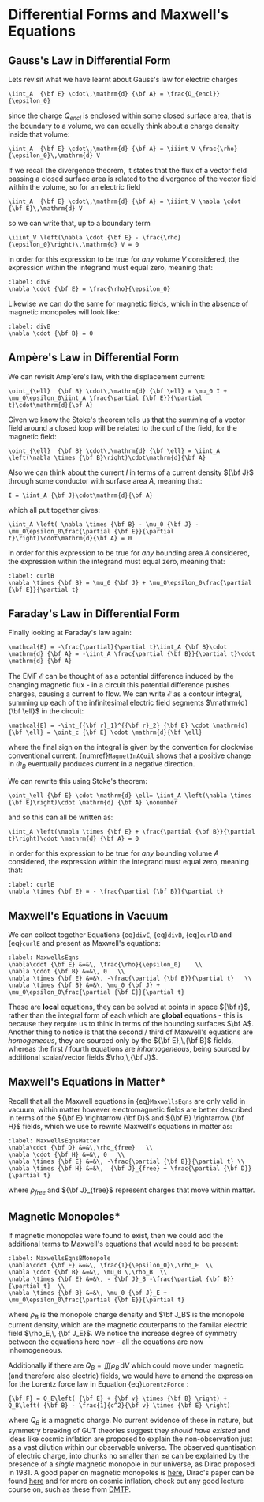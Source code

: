 # Differential Forms and Maxwell's Equations

## Gauss's Law in Differential Form
Lets revisit what we have learnt about Gauss's law for electric charges
```{math}
\iint_A  {\bf E} \cdot\,\mathrm{d} {\bf A} = \frac{Q_{encl}}{\epsilon_0}
```
since the charge $Q_{encl}$ is enclosed within some closed surface area, that is the boundary to a volume, we can equally think about a charge density inside that 
volume:
```{math}
\iint_A  {\bf E} \cdot\,\mathrm{d} {\bf A} = \iiint_V \frac{\rho}{\epsilon_0}\,\mathrm{d} V
```
If we recall the divergence theorem, it states that the flux of a vector field passing a closed surface area is related to the divergence of the vector field 
within the volume, so for an electric field
```{math}
\iint_A  {\bf E} \cdot\,\mathrm{d} {\bf A} = \iiint_V \nabla \cdot {\bf E}\,\mathrm{d} V
```
so we can write that, up to a boundary term
```{math}
\iiint_V \left(\nabla \cdot {\bf E} - \frac{\rho}{\epsilon_0}\right)\,\mathrm{d} V = 0
```
in order for this expression to be true for <em> any </em>  volume $V$ considered, the expression within the integrand must equal zero, meaning that:
```{math}
:label: divE
\nabla \cdot {\bf E} = \frac{\rho}{\epsilon_0} 
```
Likewise we can do the same for magnetic fields, which in the absence of magnetic monopoles will look like:
```{math}
:label: divB
\nabla \cdot {\bf B} = 0 
```


## Ampère's Law in Differential Form
We can revisit Amp\`ere's law, with the displacement current:
```{math}
\oint_{\ell}  {\bf B} \cdot\,\mathrm{d} {\bf \ell} = \mu_0 I + \mu_0\epsilon_0\iint_A \frac{\partial {\bf E}}{\partial t}\cdot\mathrm{d}{\bf A}
```
Given we know the Stoke's theorem tells us that the summing of a vector field around a closed loop will be related to the curl of the field, for the magnetic field:
```{math}
\oint_{\ell}  {\bf B} \cdot\,\mathrm{d} {\bf \ell} = \iint_A \left(\nabla \times {\bf B}\right)\cdot\mathrm{d}{\bf A}
```
Also we can think about the current $I$ in terms of a current density ${\bf J}$ through some conductor with surface area $A$, meaning that:
```{math}
I = \iint_A {\bf J}\cdot\mathrm{d}{\bf A}
```
which all put together gives:
```{math}
\iint_A \left( \nabla \times {\bf B} - \mu_0 {\bf J} - \mu_0\epsilon_0\frac{\partial {\bf E}}{\partial t}\right)\cdot\mathrm{d}{\bf A} = 0
```
in order for this expression to be true for <em> any </em> bounding area $A$ considered, the expression within the integrand must equal zero, meaning that:
```{math}
:label: curlB
\nabla \times {\bf B} = \mu_0 {\bf J} + \mu_0\epsilon_0\frac{\partial {\bf E}}{\partial t}
```


## Faraday's Law in Differential Form
Finally looking at Faraday's law again:
```{math}
\mathcal{E} = -\frac{\partial}{\partial t}\iint_A {\bf B}\cdot \mathrm{d} {\bf A} = -\iint_A \frac{\partial {\bf B}}{\partial t}\cdot \mathrm{d} {\bf A}
```
The EMF $\mathcal{E}$ can be thought of as a potential difference induced by the changing magnetic flux - in a circuit this potential difference pushes charges, 
causing a current to flow.  We can write $\mathcal{E}$ as a contour integral, summing up each of the infinitesimal electric field segments 
$\mathrm{d} {\bf \ell}$ in the circuit:
```{math}
\mathcal{E} = -\int_{{\bf r}_1}^{{\bf r}_2} {\bf E} \cdot \mathrm{d}{\bf \ell} = \oint_c {\bf E} \cdot \mathrm{d}{\bf \ell}
```
where the final sign on the integral is given by the convention for clockwise conventional current.  {numref}`MagnetInACoil` shows that a positive 
change in $\Phi_B$ eventually produces current in a negative direction.  

We can rewrite this using Stoke's theorem:
```{math}
\oint_\ell {\bf E} \cdot \mathrm{d} \ell= \iint_A \left(\nabla \times {\bf E}\right)\cdot \mathrm{d} {\bf A} \nonumber
```
and so this can all be written as:
```{math}
\iint_A \left(\nabla \times {\bf E} + \frac{\partial {\bf B}}{\partial t}\right)\cdot \mathrm{d} {\bf A} = 0
```
in order for this expression to be true for <em> any </em> bounding volume $A$ considered, the expression within the integrand must equal zero, meaning that:
```{math}
:label: curlE
\nabla \times {\bf E} = - \frac{\partial {\bf B}}{\partial t} 
```


## Maxwell's Equations in Vacuum
We can collect together Equations {eq}`divE`, {eq}`divB`, {eq}`curlB` and {eq}`curlE` and present as Maxwell's equations:
```{math}
:label: MaxwellsEqns
\nabla\cdot {\bf E} &=&\, \frac{\rho}{\epsilon_0}    \\
\nabla \cdot {\bf B} &=&\, 0   \\
\nabla \times {\bf E} &=&\, -\frac{\partial {\bf B}}{\partial t}   \\
\nabla \times {\bf B} &=&\, \mu_0 {\bf J} + \mu_0\epsilon_0\frac{\partial {\bf E}}{\partial t} 
```
These are <b>local</b> equations, they can be solved at points in space ${\bf r}$, rather than the integral form of each which are <b>global</b> equations - this 
is because they require us to think in terms of the bounding surfaces $\bf A$.  Another thing to notice is that the second / third of Maxwell's equations 
are <em>homogeneous</em>, they are sourced only by the ${\bf E},\,{\bf B}$ fields, whereas the first / fourth equations are <em>inhomogeneous</em>, being 
sourced by additional scalar/vector fields $\rho,\,{\bf J}$.  


## Maxwell's Equations in Matter*
Recall that all the Maxwell equations in {eq}`MaxwellsEqns` are only valid in vacuum, within matter however electromagnetic fields are better described in terms of the
${\bf E} \rightarrow {\bf D}$ and ${\bf B} \rightarrow {\bf H}$ fields, which we use to rewrite Maxwell's equations in matter as:
```{math}
:label: MaxwellsEqnsMatter
\nabla\cdot {\bf D} &=&\,\rho_{free}   \\
\nabla \cdot {\bf H} &=&\, 0   \\
\nabla \times {\bf E} &=&\, -\frac{\partial {\bf B}}{\partial t} \\
\nabla \times {\bf H} &=&\,  {\bf J}_{free} + \frac{\partial {\bf D}}{\partial t} 
```
where $\rho_{free}$ and ${\bf J}_{free}$ represent charges that move within matter.  


## Magnetic Monopoles*
If magnetic monopoles were found to exist, then we could add the additional terms to Maxwell's equations that would need to be present:
```{math}
:label: MaxwellsEqnsBMonopole
\nabla\cdot {\bf E} &=&\, \frac{1}{\epsilon_0}\,\rho_E  \\
\nabla \cdot {\bf B} &=&\, \mu_0 \,\rho_B  \\
\nabla \times {\bf E} &=&\, - {\bf J}_B -\frac{\partial {\bf B}}{\partial t}  \\
\nabla \times {\bf B} &=&\, \mu_0 {\bf J}_E + \mu_0\epsilon_0\frac{\partial {\bf E}}{\partial t}
```
where $\rho_B$ is the monopole charge density and $\bf J_B$ is the monopole current density, which are the magnetic couterparts to the familar electric field 
$\rho_E,\, {\bf J_E}$.  We notice the increase degree of symmetry between the equations here now - all the equations are now inhomogeneous.

Additionally if there are $Q_B = \iiint \rho_B\,\mathrm{d}V$ which could move under magnetic (and therefore also electric) fields, we would have to amend the expression 
for the Lorentz force law in Equation {eq}`LorentzForce` :
```{math}
{\bf F} = Q_E\left( {\bf E} + {\bf v} \times {\bf B} \right) + Q_B\left( {\bf B} - \frac{1}{c^2}{\bf v} \times {\bf E} \right)
```
where $Q_B$ is a magnetic charge. No current evidence of these in nature, but symmetry breaking of GUT theories suggest they <em>should have existed</em> and ideas like 
cosmic inflation are proposed to explain the non-observation just as a vast dilution within our observable universe.  The observed quantisation of electric charge, into 
chunks no smaller than $\pm e$ can be explained by the presence of a <em>single</em> magnetic monopole in our universe, as Dirac proposed in 1931.  A good paper on magnetic 
monopoles is [here](https://doi.org/10.1080/00107514.2012.685693), Dirac's paper can be found [here](https://doi.org/10.1098/rspa.1931.0130) and for more on 
cosmic inflation, check out any good lecture course on, such as these from [DMTP](http://www.damtp.cam.ac.uk/user/tong/cosmo/cosmo.pdf).